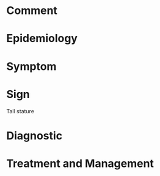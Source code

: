 # Comment

# Epidemiology

# Symptom

# Sign

Tall stature

# Diagnostic

# Treatment and Management
